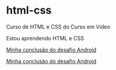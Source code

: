 # html-css
 Curso de HTML e CSS do Curso em Video

Estou aprendendo HTML e CSS

<a href="https://matheusag16.github.io/html-css/desafios/projeto-android-main/index.html">Minha conclusão do desafio Android</a> 

<a href="https://matheusag16.github.io/html-css/desafios/projeto-cordel-meu/index.html">Minha conclusão do desafio Android</a> 


